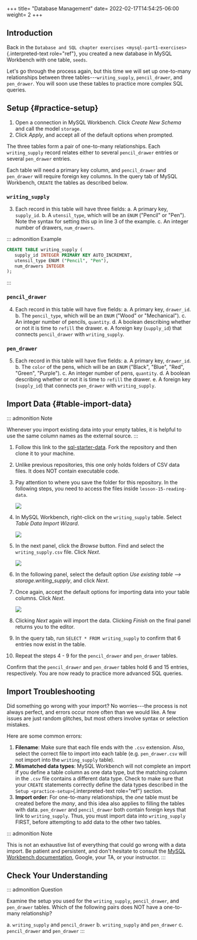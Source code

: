 +++
title= "Database Management"
date= 2022-02-17T14:54:25-06:00
weight= 2
+++

## Introduction 
Back in the
`Database and SQL chapter exercises <mysql-part1-exercises>`{.interpreted-text
role="ref"}, you created a new database in MySQL Workbench with one
table, `seeds`.

Let\'s go through the process again, but this time we will set up
one-to-many relationships between three tables\-\--`writing_supply`,
`pencil_drawer`, and `pen_drawer`. You will soon use these tables to
practice more complex SQL queries.

## Setup {#practice-setup}

1.  Open a connection in MySQL Workbench. Click *Create New Schema* and
    call the model `storage`.
2.  Click *Apply*, and accept all of the default options when prompted.

The three tables form a pair of one-to-many relationships. Each
`writing_supply` record relates either to several `pencil_drawer`
entries or several `pen_drawer` entries.

Each table will need a primary key column, and `pencil_drawer` and
`pen_drawer` will require foreign key columns. In the query tab of MySQL
Workbench, `CREATE` the tables as described below.

### `writing_supply`

3.  Each record in this table will have three fields:
    a.  A primary key, `supply_id`.
    b.  A `utensil_type`, which will be an `ENUM` (\"Pencil\" or
        \"Pen\"). Note the syntax for setting this up in line 3 of the
        example.
    c.  An integer number of drawers, `num_drawers`.

::: admonition
Example

``` {.SQL linenos=""}
CREATE TABLE writing_supply (
   supply_id INTEGER PRIMARY KEY AUTO_INCREMENT,
   utensil_type ENUM ("Pencil", "Pen"),
   num_drawers INTEGER
);
```
:::

### `pencil_drawer`

4.  Each record in this table will have five fields:
    a.  A primary key, `drawer_id`.
    b.  The `pencil_type`, which will be an `ENUM` (\"Wood\" or
        \"Mechanical\").
    c.  An integer number of pencils, `quantity`.
    d.  A boolean describing whether or not it is time to `refill` the
        drawer.
    e.  A foreign key (`supply_id`) that connects `pencil_drawer` with
        `writing_supply`.

### `pen_drawer`

5.  Each record in this table will have five fields:
    a.  A primary key, `drawer_id`.
    b.  The `color` of the pens, which will be an `ENUM` (\"Black\",
        \"Blue\", \"Red\", \"Green\", \"Purple\").
    c.  An integer number of pens, `quantity`.
    d.  A boolean describing whether or not it is time to `refill` the
        drawer.
    e.  A foreign key (`supply_id`) that connects `pen_drawer` with
        `writing_supply`.

## Import Data {#table-import-data}

::: admonition
Note

Whenever you import existing data into your empty tables, it is helpful
to use the same column names as the external source.
:::

1.  Follow this link to the
    [sql-starter-data](https://github.com/LaunchCodeEducation/sql-starter-data).
    Fork the repository and then clone it to your machine.

2.  Unlike previous repositories, this one only holds folders of CSV
    data files. It does NOT contain executable code.

3.  Pay attention to where you save the folder for this repository. In
    the following steps, you need to access the files inside
    `lesson-15-reading-data`.

    ![](./figures/csv-data-file-tree.png)

4.  In MySQL Workbench, right-click on the `writing_supply` table.
    Select *Table Data Import Wizard*.

    ![](./figures/SQLWorkbenchImport.png)

5.  In the next panel, click the *Browse* button. Find and select the
    `writing_supply.csv` file. Click *Next*.

    ![](./figures/importCsvFile.png)

6.  In the following panel, select the default option *Use existing
    table \--\> storage.writing_supply*, and click *Next*.

7.  Once again, accept the default options for importing data into your
    table columns. Click *Next*.

    ![](./figures/importColumns.png)

8.  Clicking *Next* again will import the data. Clicking *Finish* on the
    final panel returns you to the editor.

9.  In the query tab, run `SELECT * FROM writing_supply` to confirm that
    6 entries now exist in the table.

10. Repeat the steps 4 - 9 for the `pencil_drawer` and `pen_drawer`
    tables.

Confirm that the `pencil_drawer` and `pen_drawer` tables hold 6 and 15
entries, respectively. You are now ready to practice more advanced SQL
queries.

## Import Troubleshooting

Did something go wrong with your import? No worries\-\--the process is
not always perfect, and errors occur more often than we would like. A
few issues are just random glitches, but most others involve syntax or
selection mistakes.

Here are some common errors:

1.  **Filename**: Make sure that each file ends with the `.csv`
    extension. Also, select the correct file to import into each table
    (e.g. `pen_drawer.csv` will not import into the `writing_supply`
    table).
2.  **Mismatched data types**: MySQL Workbench will not complete an
    import if you define a table column as one data type, but the
    matching column in the `.csv` file contains a different data type.
    Check to make sure that your `CREATE` statements correctly define
    the data types described in the
    `Setup <practice-setup>`{.interpreted-text role="ref"} section.
3.  **Import order**: For one-to-many relationships, the *one* table
    must be created before the *many*, and this idea also applies to
    filling the tables with data. `pen_drawer` and `pencil_drawer` both
    contain foreign keys that link to `writing_supply`. Thus, you must
    import data into `writing_supply` FIRST, before attempting to add
    data to the other two tables.

::: admonition
Note

This is not an exhaustive list of everything that could go wrong with a
data import. Be patient and persistent, and don\'t hesitate to consult
the [MySQL Workbench
documentation](https://dev.mysql.com/doc/workbench/en/), Google, your
TA, or your instructor.
:::

## Check Your Understanding

::: admonition
Question

Examine the setup you used for the `writing_supply`, `pencil_drawer`,
and `pen_drawer` tables. Which of the following pairs does NOT have a
one-to-many relationship?

a.  `writing_supply` and `pencil_drawer`
b.  `writing_supply` and `pen_drawer`
c.  `pencil_drawer` and `pen_drawer`
:::
